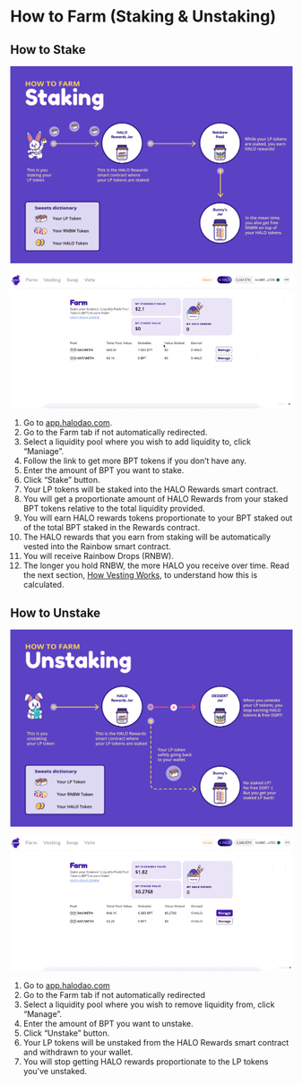 # How to Farm \(Staking & Unstaking\)

## **How to Stake**

![](../../.gitbook/assets/unstaking%20%281%29.png)

![](../../.gitbook/assets/cleanshot-2021-05-21-at-14.24.44.gif)

1. Go to [app.halodao.com](https://app.halodao.com).
2. Go to the Farm tab if not automatically redirected.
3. Select a liquidity pool where you wish to add liquidity to, click “Maniage”.
4. Follow the link to get more BPT tokens if you don’t have any.
5. Enter the amount of BPT you want to stake. 
6. Click “Stake” button.
7. Your LP tokens will be staked into the HALO Rewards smart contract. 
8. You will get a proportionate amount of HALO Rewards from your staked BPT tokens relative to the total liquidity provided.
9. You will earn HALO rewards tokens proportionate to your BPT staked out of the total BPT staked in the Rewards contract. 
10. The HALO rewards that you earn from staking will be automatically vested into the Rainbow smart contract.
11. You will receive Rainbow Drops \(RNBW\). 
12. The longer you hold RNBW, the more HALO you receive over time. Read the next section, [How Vesting Works](../../products/dessert-pool/how-vesting-works.md), to understand how this is calculated.

## **How to Unstake**

![](../../.gitbook/assets/unstaking-2-.png)

![](../../.gitbook/assets/cleanshot-2021-05-21-at-15.26.25.gif)

1. Go to [app.halodao.com](https://app.halodao.com)
2. Go to the Farm tab if not automatically redirected
3. Select a liquidity pool where you wish to remove liquidity from, click “Manage”.
4. Enter the amount of BPT you want to unstake. 
5. Click “Unstake” button.
6. Your LP tokens will be unstaked from the HALO Rewards smart contract and withdrawn to your wallet. 
7. You will stop getting HALO rewards proportionate to the LP tokens you've unstaked. 

